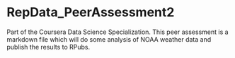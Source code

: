 # RepData_PeerAssessment2
Part of the Coursera Data Science Specialization. This peer assessment is a markdown file which will do some analysis of NOAA weather data and publish the results to RPubs.

